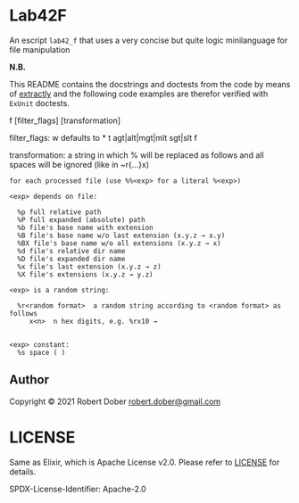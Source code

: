 
<!--
DO NOT EDIT THIS FILE
It has been generated from the template `README.md.eex` by Extractly (https://github.com/RobertDober/extractly.git)
and any changes you make in this file will most likely be lost
-->

# Lab42F

An escript `lab42_f` that uses a very concise but quite logic minilanguage for file manipulation

**N.B.**

This README contains the docstrings and doctests from the code by means of [extractly](https://hex.pm/packages/extractly)
and the following code examples are therefor verified with `ExUnit` doctests.

  f [filter_flags] [transformation]

  filter_flags:
    w <wildecard>  defaults to *
    t <prefefined type>
    agt|alt|mgt|mlt <date time>
    sgt|slt <file size>
    f <rgx>

  transformation:
    a string in which %<exp> will be replaced as follows and all spaces will
    be ignored  (like in ~r{...}x)
    
    for each processed file (use %%<exp> for a literal %<exp>)

    <exp> depends on file:

      %p full relative path
      %P full expanded (absolute) path
      %b file's base name with extension
      %B file's base name w/o last extension (x.y.z → x.y)
      %BX file's base name w/o all extensions (x.y.z → x)
      %d file's relative dir name
      %D file's expanded dir name
      %x file's last extension (x.y.z → z)
      %X file's extensions (x.y.z → y.z)

    <exp> is a random string:

      %r<random format>  a random string according to <random format> as follows
         x<n>  n hex digits, e.g. %rx10 → 
     

    <exp> constant:
      %s space ( )



## Author

Copyright © 2021 Robert Dober
robert.dober@gmail.com

# LICENSE

Same as Elixir, which is Apache License v2.0. Please refer to [LICENSE](LICENSE) for details.

SPDX-License-Identifier: Apache-2.0

